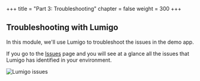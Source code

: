 +++
title = "Part 3: Troubleshooting"
chapter = false
weight = 300
+++

## Troubleshooting with Lumigo

In this module, we'll use Lumigo to troubleshoot the issues in the demo app.

If you go to the [Issues](https://platform.lumigo.io/issues) page and you will see at a glance all the issues that Lumigo has identified in your environment.

![Lumigo issues](/images/mod03-lumigo-issues-and-alerts.png)

